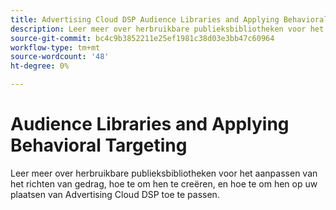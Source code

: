 ```yaml
---
title: Advertising Cloud DSP Audience Libraries and Applying Behavioral Targeting
description: Leer meer over herbruikbare publieksbibliotheken voor het aanpassen van het gedrag dat richt.
source-git-commit: bc4c9b3852211e25ef1981c38d03e3bb47c60964
workflow-type: tm+mt
source-wordcount: '48'
ht-degree: 0%

---
```


# Audience Libraries and Applying Behavioral Targeting

Leer meer over herbruikbare publieksbibliotheken voor het aanpassen van het richten van gedrag, hoe te om hen te creëren, en hoe te om hen op uw plaatsen van Advertising Cloud DSP toe te passen.

<!--
>[!VIDEO]()
-->
